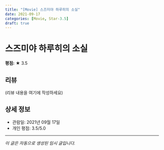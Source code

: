 ```yaml
---
title: "[Movie] 스즈미야 하루히의 소실"
date: 2021-09-17
categories: [Movie, Star-3.5]
draft: true
---
```


# 스즈미야 하루히의 소실

**평점:** ★ 3.5

## 리뷰

(리뷰 내용을 여기에 작성하세요)

## 상세 정보

- 관람일: 2021년 09월 17일
- 개인 평점: 3.5/5.0

---

*이 글은 자동으로 생성된 임시 글입니다.*
